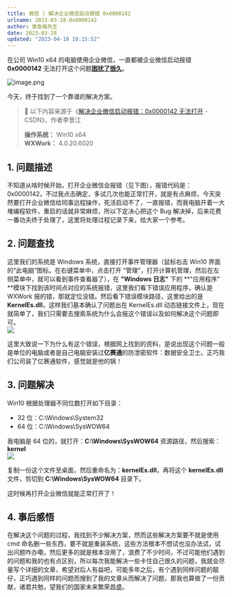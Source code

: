 ```yaml
---
title: 微信 | 解决企业微信启动报错 0x0000142
urlname: 2023-03-28-0x0000142
author: 章鱼猫先生
date: 2023-03-28
updated: "2023-04-10 10:15:52"
---
```


在公司 Win10 x64 的电脑使用企业微信，一直都被企业微信启动报错 **0x0000142** 无法打开这个问题[**困扰了很久**](https://www.yuque.com/r/notes/share/c4c8db4e-c6fe-4d41-b8b0-4484defb6ade)。    

![image.png](https://shub.weiyan.tech/yuque/elog-cookbook-img/FlGSQU2kMVAFkkbkR2dnknWRzvUL.png)    

今天，终于找到了一个靠谱的解决方案。

> 📢 以下内容来源于《[解决企业微信启动报错：0x0000142 无法打开](https://blog.csdn.net/qq_35132089/article/details/128632145) - CSDN》，作者李晋江    
>    
> **操作系统：** Win10 x64    
> **WXWork：** 4.0.20.6020    

## 1. 问题描述

不知道从啥时候开始，打开企业微信会报错（见下图），报错代码是：0x0000142，不过我点击确定，多试几次也能正常打开，就是有点麻烦，今天突然要打开企业微信给同事远程操作，死活启动不了，一直报错，而我电脑开着一大堆编程软件，重启的话就非常麻烦，所以下定决心把这个 Bug 解决掉，后来花费一番功夫终于处理了，这里将处理过程记录下来，给大家一个参考。

## 2. 问题查找

这里我们的系统是 Windows 系统，直接打开事件管理器（鼠标右击 Win10 界面的“此电脑”图标。在右键菜单中，点击打开 "管理"，打开计算机管理，然后在左侧菜单中，就可以看到事件查看器了），在 **"Windows 日志"** 下的 **"应用程序" **模块下找到该时间点对应的系统报错，这里我们看下错误应用程序，确认是 WXWork 报的错，那就定位没错。然后看下错误模块路径，这里给出的是 **KernelEs.dll**，这样我们基本确认了问题出在 KernelEs.dll 动态链接文件上，现在就简单了，我们只需要去搜索系统为什么会报这个错误以及如何解决这个问题即可。    
![](https://shub.weiyan.tech/yuque/elog-cookbook-img/FpG6SK1Y0I6Gi8rLRRYVZ15cE3vm.png)

这里大致说一下为什么有这个错误，根据网上找到的资料，是说出现这个问题一般是单位的电脑或者是自己电脑安装过**亿赛通**的防泄密软件：数据安全卫士。正巧我们公司装了亿赛通软件，感觉就是他的锅！

## 3. 问题解决

Win10 根据处理器不同位数打开如下目录：    

- 32 位：C:\Windows\System32    
- 64 位：C:\Windows\SysWOW64    

我电脑是 64 位的，就打开：**C:\Windows\SysWOW64** 资源路径，然后搜索：**kernel**    
![](https://shub.weiyan.tech/yuque/elog-cookbook-img/FvNYSLylxoKjj3yqUo4SYSkTwn_b.png)    

复制一份这个文件至桌面，然后重命名为：**kernelEs.dll**，再将这个 **kernelEs.dll** 文件，剪切到 **C:\Windows\SysWOW64** 目录下。

这时候再打开企业微信就能正常打开了！

## 4. 事后感悟

在解决这个问题的过程，我找到不少解决方案，然而这些解决方案要不就是使用 cmd 命名删一些东西，要不就是重装系统，这些方法根本不想试也没办法试，试出问题咋办嘞，然后更多的就是根本没用了，浪费了不少时间，不过可能他们遇到的问题和我的也有点区别，所以每次我能解决一些卡住自己很久的问题，我就会尽量写个详细的文章，希望对后人有益吧，可能多年之后，有个遇到同样问题的靓仔，正巧遇到同样的问题而搜到了我的文章从而解决了问题，那我也算做了一份贡献，诸君共勉，望我们的国家未来繁荣昌盛。
